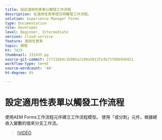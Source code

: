 ```yaml
---
title: 設定適用性表單以觸發工作流程
description: 在適用性表單提交時觸發工作流程。
solution: Experience Manager Forms
type: Documentation
role: Developer
level: Beginner, Intermediate
version: cloud-service
feature: 適用性表單
topic: 開發
kt: 7425
thumbnail: 332435.pg
source-git-commit: 27f21bb9c1b905a2100a5013fe3b75760b9d6821
workflow-type: tm+mt
source-wordcount: '44'
ht-degree: 6%

---
```



# 設定適用性表單以觸發工作流程

使用AEM Forms工作流程元件建立工作流程模型。 使用「或分割」元件，根據總收入變數的值來分支工作流。

>[!VIDEO](https://video.tv.adobe.com/v/332435?quality=12&learn=on)

